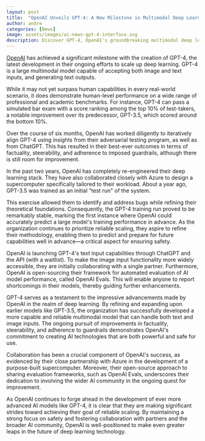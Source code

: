 ```yaml
---
layout: post
title:  "OpenAI Unveils GPT-4: A New Milestone in Multimodal Deep Learning and AI Performance"
author: andre
categories: [News]
image: assets/images/ai-news-gpt-4-interface.svg
description: Discover GPT-4, OpenAI's groundbreaking multimodal deep learning model, and learn how it's shaping the future of AI technology and real-world applications.
---
```


[OpenAI](https://openai.com/) has achieved a significant milestone with the creation of GPT-4, the latest development in their ongoing efforts to scale up deep learning. GPT-4 is a large multimodal model capable of accepting both image and text inputs, and generating text outputs. 

While it may not yet surpass human capabilities in every real-world scenario, it does demonstrate human-level performance on a wide range of professional and academic benchmarks. For instance, GPT-4 can pass a simulated bar exam with a score ranking among the top 10% of test-takers, a notable improvement over its predecessor, GPT-3.5, which scored around the bottom 10%.

Over the course of six months, OpenAI has worked diligently to iteratively align GPT-4 using insights from their adversarial testing program, as well as from ChatGPT. This has resulted in their best-ever outcomes in terms of factuality, steerability, and adherence to imposed guardrails, although there is still room for improvement.

In the past two years, OpenAI has completely re-engineered their deep learning stack. They have also collaborated closely with Azure to design a supercomputer specifically tailored to their workload. About a year ago, GPT-3.5 was trained as an initial "test run" of the system. 

This exercise allowed them to identify and address bugs while refining their theoretical foundations. Consequently, the GPT-4 training run proved to be remarkably stable, marking the first instance where OpenAI could accurately predict a large model's training performance in advance. As the organization continues to prioritize reliable scaling, they aspire to refine their methodology, enabling them to predict and prepare for future capabilities well in advance—a critical aspect for ensuring safety.

OpenAI is launching GPT-4's text input capabilities through ChatGPT and the API (with a waitlist). To make the image input functionality more widely accessible, they are initially collaborating with a single partner. Furthermore, OpenAI is open-sourcing their framework for automated evaluation of AI model performance, called OpenAI Evals. This will enable anyone to report shortcomings in their models, thereby guiding further enhancements.

GPT-4 serves as a testament to the impressive advancements made by OpenAI in the realm of deep learning. By refining and expanding upon earlier models like GPT-3.5, the organization has successfully developed a more capable and reliable multimodal model that can handle both text and image inputs. The ongoing pursuit of improvements in factuality, steerability, and adherence to guardrails demonstrates OpenAI's commitment to creating AI technologies that are both powerful and safe for use.

Collaboration has been a crucial component of OpenAI's success, as evidenced by their close partnership with Azure in the development of a purpose-built supercomputer. Moreover, their open-source approach to sharing evaluation frameworks, such as OpenAI Evals, underscores their dedication to involving the wider AI community in the ongoing quest for improvement.

As OpenAI continues to forge ahead in the development of ever more advanced AI models like GPT-4, it is clear that they are making significant strides toward achieving their goal of reliable scaling. By maintaining a strong focus on safety and fostering collaboration with partners and the broader AI community, OpenAI is well-positioned to make even greater leaps in the future of deep learning technology.
